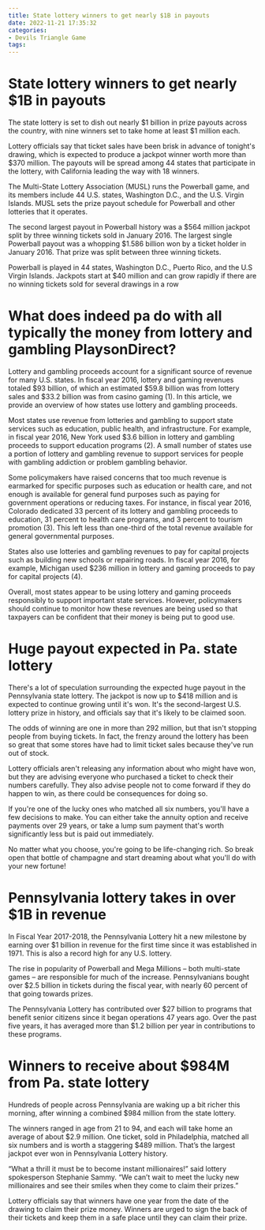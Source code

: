 ```yaml
---
title: State lottery winners to get nearly $1B in payouts
date: 2022-11-21 17:35:32
categories:
- Devils Triangle Game
tags:
---
```



#  State lottery winners to get nearly $1B in payouts

The state lottery is set to dish out nearly $1 billion in prize payouts across the country, with nine winners set to take home at least $1 million each.

Lottery officials say that ticket sales have been brisk in advance of tonight's drawing, which is expected to produce a jackpot winner worth more than $370 million. The payouts will be spread among 44 states that participate in the lottery, with California leading the way with 18 winners.

The Multi-State Lottery Association (MUSL) runs the Powerball game, and its members include 44 U.S. states, Washington D.C., and the U.S. Virgin Islands. MUSL sets the prize payout schedule for Powerball and other lotteries that it operates.

The second largest payout in Powerball history was a $564 million jackpot split by three winning tickets sold in January 2016. The largest single Powerball payout was a whopping $1.586 billion won by a ticket holder in January 2016. That prize was split between three winning tickets.

Powerball is played in 44 states, Washington D.C., Puerto Rico, and the U.S Virgin Islands. Jackpots start at $40 million and can grow rapidly if there are no winning tickets sold for several drawings in a row

#  What does indeed pa do with all typically the money from lottery and gambling PlaysonDirect?

Lottery and gambling proceeds account for a significant source of revenue for many U.S. states. In fiscal year 2016, lottery and gaming revenues totaled $93 billion, of which an estimated $59.8 billion was from lottery sales and $33.2 billion was from casino gaming (1). In this article, we provide an overview of how states use lottery and gambling proceeds.

Most states use revenue from lotteries and gambling to support state services such as education, public health, and infrastructure. For example, in fiscal year 2016, New York used $3.6 billion in lottery and gambling proceeds to support education programs (2). A small number of states use a portion of lottery and gambling revenue to support services for people with gambling addiction or problem gambling behavior.

Some policymakers have raised concerns that too much revenue is earmarked for specific purposes such as education or health care, and not enough is available for general fund purposes such as paying for government operations or reducing taxes. For instance, in fiscal year 2016, Colorado dedicated 33 percent of its lottery and gambling proceeds to education, 31 percent to health care programs, and 3 percent to tourism promotion (3). This left less than one-third of the total revenue available for general governmental purposes.

States also use lotteries and gambling revenues to pay for capital projects such as building new schools or repairing roads. In fiscal year 2016, for example, Michigan used $236 million in lottery and gaming proceeds to pay for capital projects (4).

Overall, most states appear to be using lottery and gaming proceeds responsibly to support important state services. However, policymakers should continue to monitor how these revenues are being used so that taxpayers can be confident that their money is being put to good use.

#  Huge payout expected in Pa. state lottery

There's a lot of speculation surrounding the expected huge payout in the Pennsylvania state lottery. The jackpot is now up to $418 million and is expected to continue growing until it's won. It's the second-largest U.S. lottery prize in history, and officials say that it's likely to be claimed soon.

The odds of winning are one in more than 292 million, but that isn't stopping people from buying tickets. In fact, the frenzy around the lottery has been so great that some stores have had to limit ticket sales because they've run out of stock.

Lottery officials aren't releasing any information about who might have won, but they are advising everyone who purchased a ticket to check their numbers carefully. They also advise people not to come forward if they do happen to win, as there could be consequences for doing so.

If you're one of the lucky ones who matched all six numbers, you'll have a few decisions to make. You can either take the annuity option and receive payments over 29 years, or take a lump sum payment that's worth significantly less but is paid out immediately.

No matter what you choose, you're going to be life-changing rich. So break open that bottle of champagne and start dreaming about what you'll do with your new fortune!

#  Pennsylvania lottery takes in over $1B in revenue

In Fiscal Year 2017-2018, the Pennsylvania Lottery hit a new milestone by earning over $1 billion in revenue for the first time since it was established in 1971. This is also a record high for any U.S. lottery.

The rise in popularity of Powerball and Mega Millions – both multi-state games – are responsible for much of the increase. Pennsylvanians bought over $2.5 billion in tickets during the fiscal year, with nearly 60 percent of that going towards prizes.

The Pennsylvania Lottery has contributed over $27 billion to programs that benefit senior citizens since it began operations 47 years ago. Over the past five years, it has averaged more than $1.2 billion per year in contributions to these programs.

#  Winners to receive about $984M from Pa. state lottery

Hundreds of people across Pennsylvania are waking up a bit richer this morning, after winning a combined $984 million from the state lottery.

The winners ranged in age from 21 to 94, and each will take home an average of about $2.9 million. One ticket, sold in Philadelphia, matched all six numbers and is worth a staggering $489 million. That’s the largest jackpot ever won in Pennsylvania Lottery history.

“What a thrill it must be to become instant millionaires!” said lottery spokesperson Stephanie Sammy. “We can’t wait to meet the lucky new millionaires and see their smiles when they come to claim their prizes.”

Lottery officials say that winners have one year from the date of the drawing to claim their prize money. Winners are urged to sign the back of their tickets and keep them in a safe place until they can claim their prize.